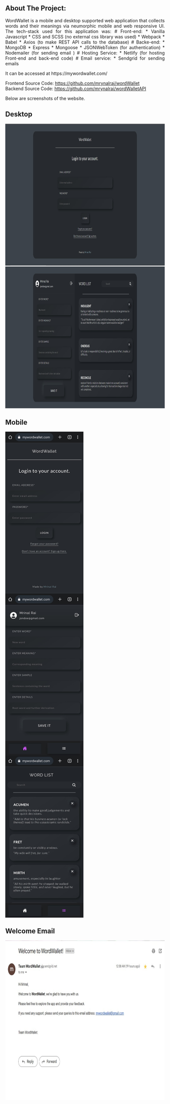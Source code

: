 ## About The Project:

<p align="justify">
WordWallet is a mobile and desktop supported web application that collects words and their meanings via neumorphic mobile and web responsive UI. 
The tech-stack used for this application was:
# Front-end: 
  * Vanilla Javascript 
  * CSS and SCSS (no external css library was used) 
  * Webpack
  * Babel
  * Axios (to make REST API calls to the database)
# Backe-end:
  * MongoDB
  * Express
  * Mongoose
  * JSONWebToken (for authentication)
  * Nodemailer (for sending email )
# Hosting Service:
  * Netlify (for hosting Front-end and back-end code)
# Email service:
  * Sendgrid for sending emails
</p>
<p>
It can be accessed at https://mywordwallet.com/

Frontend Source Code: https://github.com/mrynalrai/wordWallet <br/>
Backend Source Code: https://github.com/mrynalrai/wordWalletAPI
</p>
<p> Below are screenshots of the website. </p>

## Desktop
<img src="img/ww-login.jpg" alt="Logo" width="960" height="448">
<img src="img/ww-dashboard.jpg" alt="Logo" width="960" height="448">

## Mobile
<div style="display: flex; flex-direction: column;">
  <img src="img/ww-login-mob.jpeg" alt="Logo" width="247" height="512">
  <img src="img/ww-dashboard-word-mob.jpeg" alt="Logo" width="247" height="512">
  <img src="img/ww-dashboard-wordlist-mob.jpeg" alt="Logo" width="247" height="512">
</div>

## Welcome Email

<img src="img/ww-welcome-email.jpg" alt="Logo" width="807" height="504">

